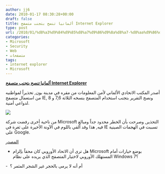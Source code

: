 ```yaml
---
author: jj6
date: 2010-01-17 08:30:28+00:00
draft: false
title: ألمانيا تنصح بتجنب متصفح Internet Explorer
type: post
url: /2010/01/%d8%a3%d9%84%d9%85%d8%a7%d9%86%d9%8a%d8%a7-%d8%aa%d9%86%d8%b5%d8%ad-%d8%a8%d8%aa%d8%ac%d9%86%d8%a8-%d9%85%d8%aa%d8%b5%d9%81%d8%ad-internet-explorer/
categories:
- Microsoft
- Security
- Web
- متصفحات
tags:
- internet explorer
- Microsoft
---
```


[**ألمانيا تنصح بتجنب متصفح Internet Explorer**](https://www.it-scoop.com/2010/01/%d8%a3%d9%84%d9%85%d8%a7%d9%86%d9%8a%d8%a7-%d8%aa%d9%86%d8%b5%d8%ad-%d8%a8%d8%aa%d8%ac%d9%86%d8%a8-%d9%85%d8%aa%d8%b5%d9%81%d8%ad-internet-explorer/)


أصدر المكتب الاتحادي الألماني لأمن المعلومات من مقره في مدينة بون, تحذيراً لمواطنيه من استعمال متصفح IE, ونصح التقرير بتجنب استخدام المتصفح بنسخه الثلاثة 7,6 و 8 لدواعي أمنية.

[![](https://www.it-scoop.com/wp-content/uploads/2010/01/internet-explorer-logo-e1263718235758.jpg)
](https://www.it-scoop.com/2010/01/%d8%a3%d9%84%d9%85%d8%a7%d9%86%d9%8a%d8%a7-%d8%aa%d9%86%d8%b5%d8%ad-%d8%a8%d8%aa%d8%ac%d9%86%d8%a8-%d9%85%d8%aa%d8%b5%d9%81%d8%ad-internet-explorer/)

من ناحية أخرى رفضت شركة Microsoft التحذير, وصرحت بأن الخطر محدود جداً ومبالغ فيه, هذا وقد ألقي باللوم في الآونة الأخيرة على ثغرة في IE تسببت في الهجمات الصينية على Google.

[المصدر](http://news.bbc.co.uk/2/hi/technology/8463516.stm)

- هل ترى أن الاتحاد الأوروبي كان محقاً بإلزام Microsoft بوضع خيارات أمام المستهلك الأوروبي لاختيار المتصفح الذي يريده على نظام Windows 7؟

-  أم أنه لا يرمى بالحجر غير الشجر المثمر ؟
